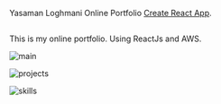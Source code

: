 Yasaman Loghmani Online Portfolio [Create React App](https://yasamanloghmani.com).

## 

This is my online portfolio. Using ReactJs and AWS.

![main](https://imgur.com/IAa4Kk7.png)

![projects](https://imgur.com/s7AMaS6.png)

![skills](https://imgur.com/j6xqWv1.png)
